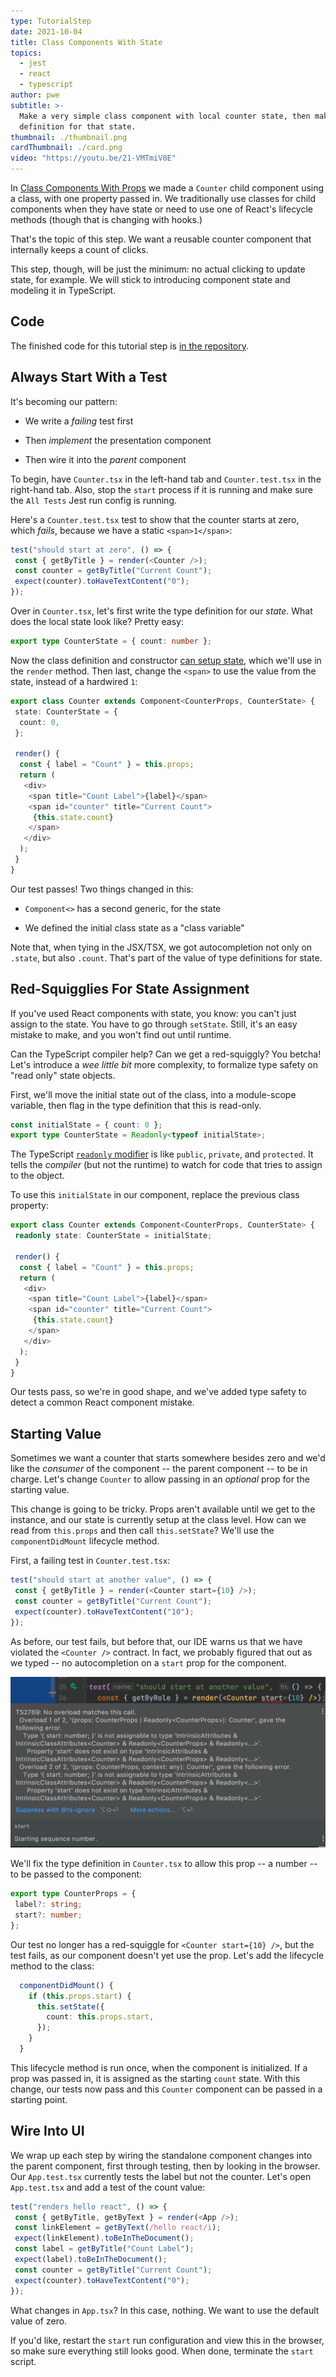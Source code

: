 ```yaml
---
type: TutorialStep
date: 2021-10-04
title: Class Components With State
topics:
  - jest
  - react
  - typescript
author: pwe
subtitle: >-
  Make a very simple class component with local counter state, then make a type
  definition for that state.
thumbnail: ./thumbnail.png
cardThumbnail: ./card.png
video: "https://youtu.be/21-VMTmiV8E"
---
```


In [Class Components With Props](../class_props/) we made a `Counter` child component using a class, with one property passed in.
We traditionally use classes for child components when they have state or need to use one of React's lifecycle methods (though that is changing with hooks.)

That's the topic of this step.
We want a reusable counter component that internally keeps a count of clicks.

This step, though, will be just the minimum: no actual clicking to update state, for example.
We will stick to introducing component state and modeling it in TypeScript.

## Code

The finished code for this tutorial step is
[in the repository](https://github.com/jetbrains/guide/tree/main/sites/webstorm-guide/demos/tutorials/react_typescript_tdd/class_state).

## Always Start With a Test

It's becoming our pattern:

- We write a _failing_ test first

- Then _implement_ the presentation component

- Then wire it into the _parent_ component

To begin, have `Counter.tsx` in the left-hand tab and `Counter.test.tsx` in the right-hand tab.
Also, stop the `start` process if it is running and make sure the `All Tests` Jest run config is running.

Here's a `Counter.test.tsx` test to show that the counter starts at zero, which _fails_, because we have a static `<span>1</span>`:

```typescript
test("should start at zero", () => {
 const { getByTitle } = render(<Counter />);
 const counter = getByTitle("Current Count");
 expect(counter).toHaveTextContent("0");
});
```

Over in `Counter.tsx`, let's first write the type definition for our _state_.
What does the local state look like?
Pretty easy:

```typescript
export type CounterState = { count: number };
```

Now the class definition and constructor [can setup state](https://react-typescript-cheatsheet.netlify.app/docs/basic/getting-started/class_components), which we'll use in the `render` method.
Then last, change the `<span>` to use the value from the state, instead of a hardwired `1`:

```typescript
export class Counter extends Component<CounterProps, CounterState> {
 state: CounterState = {
  count: 0,
 };

 render() {
  const { label = "Count" } = this.props;
  return (
   <div>
    <span title="Count Label">{label}</span>
    <span id="counter" title="Current Count">
     {this.state.count}
    </span>
   </div>
  );
 }
}
```

Our test passes!
Two things changed in this:

- `Component<>` has a second generic, for the state

- We defined the initial class state as a "class variable"

Note that, when tying in the JSX/TSX, we got autocompletion not only on `.state`, but also `.count`.
That's part of the value of type definitions for state.

## Red-Squigglies For State Assignment

If you've used React components with state, you know: you can't just assign to the state.
You have to go through `setState`.
Still, it's an easy mistake to make, and you won't find out until runtime.

Can the TypeScript compiler help?
Can we get a red-squiggly?
You betcha!
Let's introduce a _wee little bit_ more complexity, to formalize type safety on "read only" state objects.

First, we'll move the initial state out of the class, into a module-scope variable, then flag in the type definition that this is read-only.

```typescript
const initialState = { count: 0 };
export type CounterState = Readonly<typeof initialState>;
```

The TypeScript [`readonly` modifier](https://www.typescriptlang.org/docs/handbook/classes.html#readonly-modifier) is like `public`, `private`, and `protected`.
It tells the _compiler_ (but not the runtime) to watch for code that tries to assign to the object.

To use this `initialState` in our component, replace the previous class property:

```typescript {2}
export class Counter extends Component<CounterProps, CounterState> {
 readonly state: CounterState = initialState;

 render() {
  const { label = "Count" } = this.props;
  return (
   <div>
    <span title="Count Label">{label}</span>
    <span id="counter" title="Current Count">
     {this.state.count}
    </span>
   </div>
  );
 }
}
```

Our tests pass, so we're in good shape, and we've added type safety to detect a common React component mistake.

## Starting Value

Sometimes we want a counter that starts somewhere besides zero and we'd like the _consumer_ of the component -- the parent component -- to be in charge.
Let's change `Counter` to allow passing in an _optional_ prop for the starting value.

This change is going to be tricky.
Props aren't available until we get to the instance, and our state is currently setup at the class level.
How can we read from `this.props` and then call `this.setState`?
We'll use the `componentDidMount` lifecycle method.

First, a failing test in `Counter.test.tsx`:

```typescript
test("should start at another value", () => {
 const { getByTitle } = render(<Counter start={10} />);
 const counter = getByTitle("Current Count");
 expect(counter).toHaveTextContent("10");
});
```

As before, our test fails, but before that, our IDE warns us that we have violated the `<Counter />` contract.
In fact, we probably figured that out as we typed -- no autocompletion on a `start` prop for the component.

![No Start Prop Allowed](./screenshots/red_squiggly_start.png)

We'll fix the type definition in `Counter.tsx` to allow this prop -- a number -- to be passed to the component:

```typescript {3}
export type CounterProps = {
 label?: string;
 start?: number;
};
```

Our test no longer has a red-squiggle for `<Counter start={10} />`, but the test fails, as our component doesn't yet use the prop.
Let's add the lifecycle method to the class:

```typescript
  componentDidMount() {
    if (this.props.start) {
      this.setState({
        count: this.props.start,
      });
    }
  }
```

This lifecycle method is run once, when the component is initialized.
If a prop was passed in, it is assigned as the starting `count` state.
With this change, our tests now pass and this `Counter` component can be passed in a starting point.

## Wire Into UI

We wrap up each step by wiring the standalone component changes into the parent component, first through testing, then by looking in the browser.
Our `App.test.tsx` currently tests the label but not the counter.
Let's open `App.test.tsx` and add a test of the count value:

```typescript {7,8}
test("renders hello react", () => {
 const { getByTitle, getByText } = render(<App />);
 const linkElement = getByText(/hello react/i);
 expect(linkElement).toBeInTheDocument();
 const label = getByTitle("Count Label");
 expect(label).toBeInTheDocument();
 const counter = getByTitle("Current Count");
 expect(counter).toHaveTextContent("0");
});
```

What changes in `App.tsx`?
In this case, nothing. We want to use the default value of zero.

If you'd like, restart the `start` run configuration and view this in the browser, so make sure everything still looks good.
When done, terminate the `start` script.
